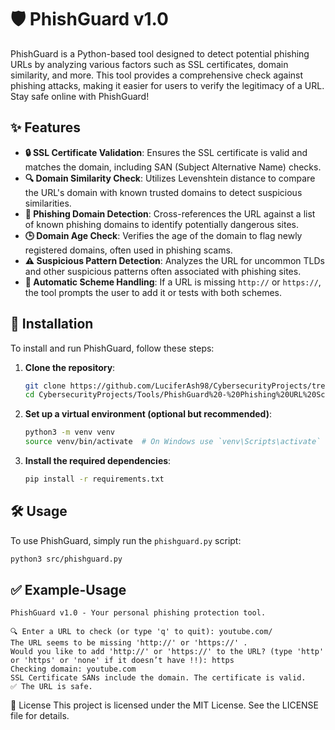 # 🛡️ PhishGuard v1.0

PhishGuard is a Python-based tool designed to detect potential phishing URLs by analyzing various factors such as SSL certificates, domain similarity, and more. This tool provides a comprehensive check against phishing attacks, making it easier for users to verify the legitimacy of a URL. Stay safe online with PhishGuard!

## ✨ Features

- **🔒 SSL Certificate Validation**: Ensures the SSL certificate is valid and matches the domain, including SAN (Subject Alternative Name) checks.
- **🔍 Domain Similarity Check**: Utilizes Levenshtein distance to compare the URL's domain with known trusted domains to detect suspicious similarities.
- **🚨 Phishing Domain Detection**: Cross-references the URL against a list of known phishing domains to identify potentially dangerous sites.
- **🕒 Domain Age Check**: Verifies the age of the domain to flag newly registered domains, often used in phishing scams.
- **⚠️ Suspicious Pattern Detection**: Analyzes the URL for uncommon TLDs and other suspicious patterns often associated with phishing sites.
- **🔧 Automatic Scheme Handling**: If a URL is missing `http://` or `https://`, the tool prompts the user to add it or tests with both schemes.

## 🚀 Installation

To install and run PhishGuard, follow these steps:

1. **Clone the repository**:
    ```bash
    git clone https://github.com/LuciferAsh98/CybersecurityProjects/tree/main/Tools/PhishGaurd%20-%20Phishing%20URL%20Scanner%20
    cd CybersecurityProjects/Tools/PhishGuard%20-%20Phishing%20URL%20Scanner%20
    ```

2. **Set up a virtual environment (optional but recommended)**:
    ```bash
    python3 -m venv venv
    source venv/bin/activate  # On Windows use `venv\Scripts\activate`
    ```

3. **Install the required dependencies**:
    ```bash
    pip install -r requirements.txt
    ```

## 🛠️ Usage

To use PhishGuard, simply run the `phishguard.py` script:

```bash
python3 src/phishguard.py
```

## ✅ Example-Usage
```
PhishGuard v1.0 - Your personal phishing protection tool.

🔍 Enter a URL to check (or type 'q' to quit): youtube.com/
The URL seems to be missing 'http://' or 'https://' .
Would you like to add 'http://' or 'https://' to the URL? (type 'http' or 'https' or 'none' if it doesn’t have !!): https
Checking domain: youtube.com
SSL Certificate SANs include the domain. The certificate is valid.
✅ The URL is safe.
```

📜 License
This project is licensed under the MIT License. See the LICENSE file for details.